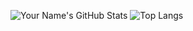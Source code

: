 
![Your Name's GitHub Stats](https://github-readme-stats.vercel.app/api?username=digiator42&show_icons=true&theme=dracula)       ![Top Langs](https://github-readme-stats.vercel.app/api/top-langs/?username=digiator42&layout=compact&theme=dracula) 
